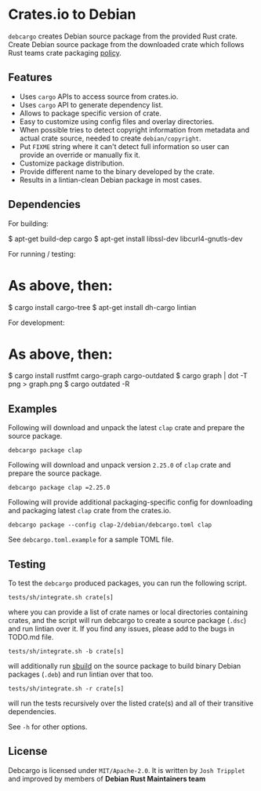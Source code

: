 Crates.io to Debian
===========================

`debcargo` creates Debian source package from the provided Rust crate. Create
Debian source package from the downloaded crate which follows Rust teams crate
packaging [policy](https://wiki.debian.org/Teams/RustPackaging/Policy).


## Features ##

 * Uses `cargo` APIs to access source from crates.io.
 * Uses `cargo` API to generate dependency list.
 * Allows to package specific version of crate.
 * Easy to customize using config files and overlay directories.
 * When possible tries to detect copyright information from metadata and actual
   crate source, needed to create `debian/copyright`.
 * Put `FIXME` string where it can't detect full information so user can
   provide an override or manually fix it.
 * Customize package distribution.
 * Provide different name to the binary developed by the crate.
 * Results in a lintian-clean Debian package in most cases.


## Dependencies

For building:

  $ apt-get build-dep cargo
  $ apt-get install libssl-dev libcurl4-gnutls-dev

For running / testing:

  # As above, then:
  $ cargo install cargo-tree
  $ apt-get install dh-cargo lintian

For development:

  # As above, then:
  $ cargo install rustfmt cargo-graph cargo-outdated
  $ cargo graph | dot -T png > graph.png
  $ cargo outdated -R


## Examples ##

Following will download and unpack the latest `clap` crate and prepare the
source package.

`debcargo package clap`

Following will download and unpack version `2.25.0` of `clap` crate and prepare
the source package.

`debcargo package clap =2.25.0`

Following will provide additional packaging-specific config for downloading and
packaging latest `clap` crate from the crates.io.

`debcargo package --config clap-2/debian/debcargo.toml clap`

See `debcargo.toml.example` for a sample TOML file.


## Testing ##

To test the `debcargo` produced packages, you can run the following script.

`tests/sh/integrate.sh crate[s]`

where you can provide a list of crate names or local directories containing
crates, and the script will run debcargo to create a source package (`.dsc`)
and run lintian over it. If you find any issues, please add to the bugs in
TODO.md file.

`tests/sh/integrate.sh -b crate[s]`

will additionally run [sbuild](https://wiki.debian.org/sbuild) on the source
package to build binary Debian packages (`.deb`) and run lintian over that too.

`tests/sh/integrate.sh -r crate[s]`

will run the tests recursively over the listed crate(s) and all of their
transitive dependencies.

See `-h` for other options.


## License ##

Debcargo is licensed under `MIT/Apache-2.0`. It is written by `Josh Tripplet`
and improved by members of **Debian Rust Maintainers team**
